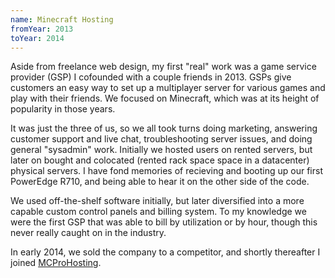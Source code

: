 ```yaml
---
name: Minecraft Hosting
fromYear: 2013
toYear: 2014
---
```


Aside from freelance web design, my first "real" work was a game service provider (GSP) I cofounded with a couple friends in 2013. GSPs give customers an easy way to set up a multiplayer server for various games and play with their friends. We focused on Minecraft, which was at its height of popularity in those years.

It was just the three of us, so we all took turns doing marketing, answering customer support and live chat, troubleshooting server issues, and doing general "sysadmin" work. Initially we hosted users on rented servers, but later on bought and colocated (rented rack space space in a datacenter) physical servers. I have fond memories of recieving and booting up our first PowerEdge R710, and being able to hear it on the other side of the code.

We used off-the-shelf software initially, but later diversified into a more capable custom control panels and billing system. To my knowledge we were the first GSP that was able to bill by utilization or by hour, though this never really caught on in the industry.

In early 2014, we sold the company to a competitor, and shortly thereafter I joined [MCProHosting](/work/mcph).
